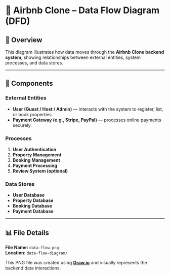 # 💾 Airbnb Clone – Data Flow Diagram (DFD)

## 📘 Overview
This diagram illustrates how data moves through the **Airbnb Clone backend system**, showing relationships between external entities, system processes, and data stores.

---

## 🧩 Components

### **External Entities**
- **User (Guest / Host / Admin)** — interacts with the system to register, list, or book properties.  
- **Payment Gateway (e.g., Stripe, PayPal)** — processes online payments securely.

### **Processes**
1. **User Authentication**
2. **Property Management**
3. **Booking Management**
4. **Payment Processing**
5. **Review System (optional)**

### **Data Stores**
- **User Database**  
- **Property Database**  
- **Booking Database**  
- **Payment Database**

---

## 📊 File Details
**File Name:** `data-flow.png`  
**Location:** `data-flow-diagram/`  

This PNG file was created using **[Draw.io](https://app.diagrams.net/)** and visually represents the backend data interactions.


